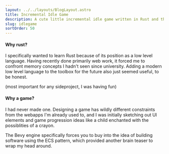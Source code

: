 ```yaml
---
layout: ../../layouts/BlogLayout.astro
title: Incremental Idle Game 
description: A cute little incremental idle game written in Rust and the Bevy Engine.  
slug: idlegame 
sortOrder: 50
---
```





#### Why rust? 

I specifically wanted to learn Rust because of its position as a low level language. Having recently done primarily web work, it forced me to confront memory concepts I hadn't seen since university. Adding a modern low level language to the toolbox for the future also just seemed useful, to be honest.

(most important for any sideproject, I was having fun)

#### Why a game? 
I had never made one. Designing a game has wildly different constraints from the webapps I'm already used to, and I was initially sketching out UI elements and game progression ideas like a child enchanted with the possiblities of a crayon.

The Bevy engine specifically forces you to buy into the idea of building software using the ECS pattern, which provided another brain teaser to wrap my head around. 
